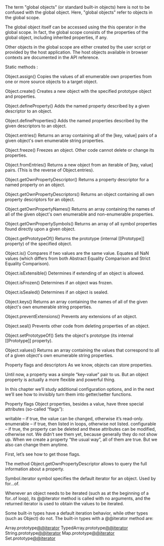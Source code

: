 The term "global objects" (or standard built-in objects) here is not to be confused with the global object. Here, "global objects" refer to objects in the global scope.

The global object itself can be accessed using the this operator in the global scope. In fact, the global scope consists of the properties of the global object, including inherited properties, if any.

Other objects in the global scope are either created by the user script or provided by the host application. The host objects available in browser contexts are documented in the API reference.

Static methods :

Object.assign()
Copies the values of all enumerable own properties from one or more source objects to a target object.

Object.create()
Creates a new object with the specified prototype object and properties.

Object.defineProperty()
Adds the named property described by a given descriptor to an object.

Object.defineProperties()
Adds the named properties described by the given descriptors to an object.

Object.entries()
Returns an array containing all of the [key, value] pairs of a given object's own enumerable string properties.

Object.freeze()
Freezes an object. Other code cannot delete or change its properties.

Object.fromEntries()
Returns a new object from an iterable of [key, value] pairs. (This is the reverse of Object.entries).

Object.getOwnPropertyDescriptor()
Returns a property descriptor for a named property on an object.

Object.getOwnPropertyDescriptors()
Returns an object containing all own property descriptors for an object.

Object.getOwnPropertyNames()
Returns an array containing the names of all of the given object's own enumerable and non-enumerable properties.

Object.getOwnPropertySymbols()
Returns an array of all symbol properties found directly upon a given object.

Object.getPrototypeOf()
Returns the prototype (internal [[Prototype]] property) of the specified object.

Object.is()
Compares if two values are the same value. Equates all NaN values (which differs from both Abstract Equality Comparison and Strict Equality Comparison).

Object.isExtensible()
Determines if extending of an object is allowed.

Object.isFrozen()
Determines if an object was frozen.

Object.isSealed()
Determines if an object is sealed.

Object.keys()
Returns an array containing the names of all of the given object's own enumerable string properties.

Object.preventExtensions()
Prevents any extensions of an object.

Object.seal()
Prevents other code from deleting properties of an object.

Object.setPrototypeOf()
Sets the object's prototype (its internal [[Prototype]] property).

Object.values()
Returns an array containing the values that correspond to all of a given object's own enumerable string properties.




Property flags and descriptors
As we know, objects can store properties.

Until now, a property was a simple “key-value” pair to us. But an object property is actually a more flexible and powerful thing.

In this chapter we’ll study additional configuration options, and in the next we’ll see how to invisibly turn them into getter/setter functions.

Property flags
Object properties, besides a value, have three special attributes (so-called “flags”):

writable – if true, the value can be changed, otherwise it’s read-only.
enumerable – if true, then listed in loops, otherwise not listed.
configurable – if true, the property can be deleted and these attributes can be modified, otherwise not.
We didn’t see them yet, because generally they do not show up. When we create a property “the usual way”, all of them are true. But we also can change them anytime.

First, let’s see how to get those flags.

The method Object.getOwnPropertyDescriptor allows to query the full information about a property.




Symbol.iterator symbol specifies the default iterator for an object. Used by for...of.

Whenever an object needs to be iterated (such as at the beginning of a for..of loop), its @@iterator method is called with no arguments, and the returned iterator is used to obtain the values to be iterated.

Some built-in types have a default iteration behavior, while other types (such as Object) do not. The built-in types with a @@iterator method are:

Array.prototype[@@iterator]()
TypedArray.prototype[@@iterator]()
String.prototype[@@iterator]()
Map.prototype[@@iterator]()
Set.prototype[@@iterator]()